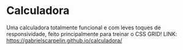 # Calculadora
Uma calculadora totalmente funcional e com leves toques de responsividade, feito principalmente para treinar o CSS GRID!
LINK: https://gabrielscarpelin.github.io/calculadora/
